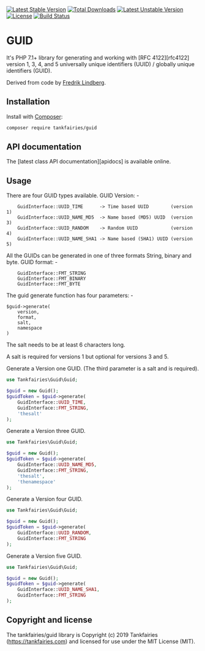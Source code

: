 [![Latest Stable Version](https://poser.pugx.org/tankfairies/guid/v/stable)](https://packagist.org/packages/tankfairies/guid)
[![Total Downloads](https://poser.pugx.org/tankfairies/guid/downloads)](https://packagist.org/packages/tankfairies/guid)
[![Latest Unstable Version](https://poser.pugx.org/tankfairies/guid/v/unstable)](https://packagist.org/packages/tankfairies/guid)
[![License](https://poser.pugx.org/tankfairies/guid/license)](https://packagist.org/packages/tankfairies/guid)
[![Build Status](https://travis-ci.com/tankfairies/guid.svg?branch=master)](https://travis-ci.com/github/tankfairies/guid)

# GUID

It's PHP 7.1+ library for generating and working with [RFC 4122][rfc4122] version 1, 3, 4, and 5 
universally unique identifiers (UUID) / globally unique identifiers (GUID).

Derived from code by [Fredrik Lindberg](https://github.com/fredriklindberg).


## Installation

Install with [Composer](https://getcomposer.org/):

```bash
composer require tankfairies/guid
```

## API documentation

The [latest class API documentation][apidocs] is available online.


## Usage

There are four GUID types available.
GUID Version: -
```
    GuidInterface::UUID_TIME      -> Time based UUID        (version 1)
    GuidInterface::UUID_NAME_MD5  -> Name based (MD5) UUID  (version 3)
    GuidInterface::UUID_RANDOM    -> Random UUID            (version 4)
    GuidInterface::UUID_NAME_SHA1 -> Name based (SHA1) UUID (version 5)
```

All the GUIDs can be generated in one of three formats String, binary and byte.
GUID format: -
```
    GuidInterface::FMT_STRING
    GuidInterface::FMT_BINARY
    GuidInterface::FMT_BYTE
```

The guid generate function has four parameters: -

```
$guid->generate(
    version,
    format,
    salt,
    namespace
)
```

The salt needs to be at least 6 characters long.

A salt is required for versions 1 but optional for versions 3 and 5.

Generate a Version one GUID. (The third parameter is a salt and is required).
```php
use Tankfairies\Guid\Guid;

$guid = new Guid();
$guidToken = $guid->generate(
    GuidInterface::UUID_TIME,
    GuidInterface::FMT_STRING,
    'thesalt'
);
```

Generate a Version three GUID.
```php
use Tankfairies\Guid\Guid;

$guid = new Guid();
$guidToken = $guid->generate(
    GuidInterface::UUID_NAME_MD5,
    GuidInterface::FMT_STRING,
    'thesalt',
    'thenamespace'
);
```

Generate a Version four GUID.
```php
use Tankfairies\Guid\Guid;

$guid = new Guid();
$guidToken = $guid->generate(
    GuidInterface::UUID_RANDOM,
    GuidInterface::FMT_STRING
);
```

Generate a Version five GUID.
```php
use Tankfairies\Guid\Guid;

$guid = new Guid();
$guidToken = $guid->generate(
    GuidInterface::UUID_NAME_SHA1,
    GuidInterface::FMT_STRING
);
```

## Copyright and license

The tankfairies/guid library is Copyright (c) 2019 Tankfairies (https://tankfairies.com) and licensed for use under the MIT License (MIT).
